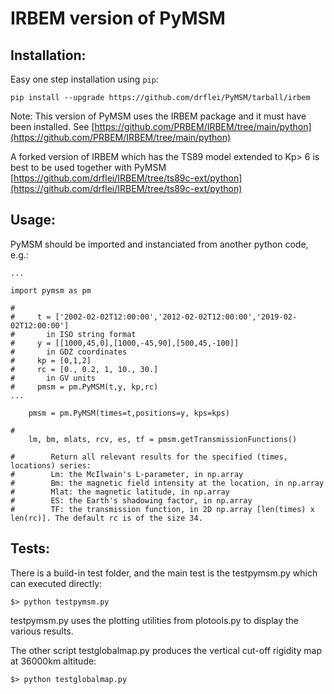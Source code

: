 # IRBEM version of PyMSM

## Installation:

Easy one step installation using `pip`:

`pip install --upgrade https://github.com/drflei/PyMSM/tarball/irbem`


Note: This version of PyMSM uses the IRBEM package and it must have been installed. See [https://github.com/PRBEM/IRBEM/tree/main/python](https://github.com/PRBEM/IRBEM/tree/main/python)

A forked version of IRBEM which has the TS89 model extended to Kp> 6 is best to be used together with PyMSM
[https://github.com/drflei/IRBEM/tree/ts89c-ext/python](https://github.com/drflei/IRBEM/tree/ts89c-ext/python)


## Usage:
PyMSM should be imported and instanciated from another python code, e.g.:

```
...    

import pymsm as pm

#   
#     t = ['2002-02-02T12:00:00','2012-02-02T12:00:00','2019-02-02T12:00:00']
#       in ISO string format
#     y = [[1000,45,0],[1000,-45,90],[500,45,-100]] 
#       in GDZ coordinates
#     kp = [0,1,2]
#     rc = [0., 0.2, 1, 10., 30.]
#       in GV units
#     pmsm = pm.PyMSM(t,y, kp,rc)
...

	pmsm = pm.PyMSM(times=t,positions=y, kps=kps)

#   
	lm, bm, mlats, rcv, es, tf = pmsm.getTransmissionFunctions()

#        Return all relevant results for the specified (times, locations) series:
#        Lm: the McIlwain's L-parameter, in np.array
#        Bm: the magnetic field intensity at the location, in np.array
#        Mlat: the magnetic latitude, in np.array
#        ES: the Earth's shadowing factor, in np.array
#        TF: the transmission function, in 2D np.array [len(times) x len(rc)]. The default rc is of the size 34.  

```

## Tests:

There is a build-in test folder, and the main test is the testpymsm.py which can executed directly: 

` $> python testpymsm.py ` 

testpymsm.py uses the plotting utilities from plotools.py to display the various results. 

The other script testglobalmap.py produces the vertical cut-off rigidity map at 36000km altitude: 

` $> python testglobalmap.py ` 
